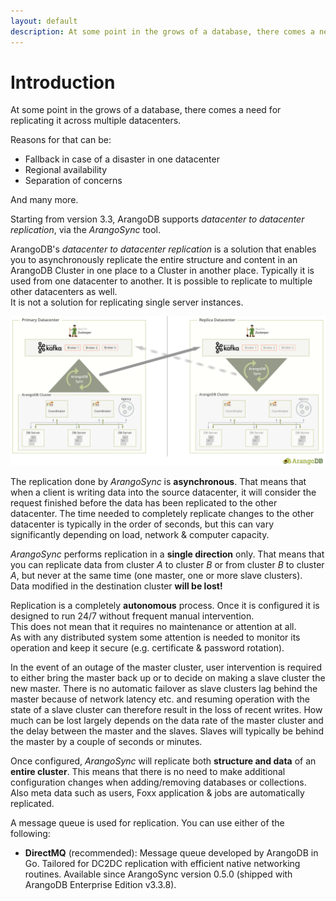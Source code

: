 ```yaml
---
layout: default
description: At some point in the grows of a database, there comes a need for replicating it across multiple datacenters
---
```

# Introduction

At some point in the grows of a database, there comes a need for replicating it
across multiple datacenters.

Reasons for that can be:

- Fallback in case of a disaster in one datacenter
- Regional availability
- Separation of concerns

And many more.

Starting from version 3.3, ArangoDB supports _datacenter to datacenter
replication_, via the _ArangoSync_ tool.

ArangoDB's _datacenter to datacenter replication_ is a solution that enables you
to asynchronously replicate the entire structure and content in an ArangoDB Cluster
in one place to a Cluster in another place. Typically it is used from one datacenter
to another. It is possible to replicate to multiple other datacenters as well.
<br/>It is not a solution for replicating single server instances.

![ArangoDB DC2DC](images/dc2dc.png)

The replication done by _ArangoSync_ is **asynchronous**. That means that when
a client is writing data into the source datacenter, it will consider the
request finished before the data has been replicated to the other datacenter.
The time needed to completely replicate changes to the other datacenter is
typically in the order of seconds, but this can vary significantly depending on
load, network & computer capacity.

_ArangoSync_ performs replication in a **single direction** only. That means that
you can replicate data from cluster _A_ to cluster _B_ or from cluster _B_ to
cluster _A_, but never at the same time (one master, one or more slave clusters).
<br/>Data modified in the destination cluster **will be lost!**

Replication is a completely **autonomous** process. Once it is configured it is
designed to run 24/7 without frequent manual intervention.
<br/>This does not mean that it requires no maintenance or attention at all.
<br/>As with any distributed system some attention is needed to monitor its operation
and keep it secure (e.g. certificate & password rotation).

In the event of an outage of the master cluster, user intervention is required
to either bring the master back up or to decide on making a slave cluster the
new master. There is no automatic failover as slave clusters lag behind the master
because of network latency etc. and resuming operation with the state of a slave
cluster can therefore result in the loss of recent writes. How much can be lost
largely depends on the data rate of the master cluster and the delay between
the master and the slaves. Slaves will typically be behind the master by a couple
of seconds or minutes.

Once configured, _ArangoSync_ will replicate both **structure and data** of an
**entire cluster**. This means that there is no need to make additional configuration
changes when adding/removing databases or collections.
<br/>Also meta data such as users, Foxx application & jobs are automatically replicated.

A message queue is used for replication. You can use either of the following:

- **DirectMQ** (recommended):
  Message queue developed by ArangoDB in Go. Tailored for DC2DC replication
  with efficient native networking routines. Available since ArangoSync version 0.5.0
  (shipped with ArangoDB Enterprise Edition v3.3.8).
